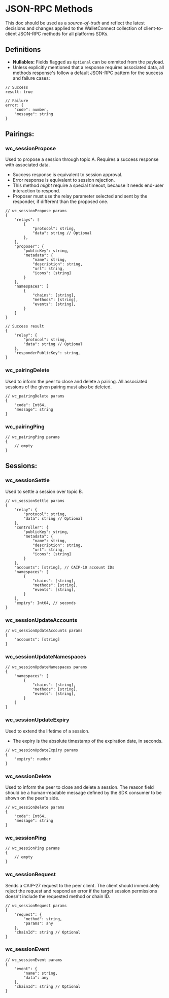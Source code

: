 # JSON-RPC Methods
This doc should be used as a *source-of-truth* and reflect the latest decisions and changes applied to the WalletConnect collection of client-to-client JSON-RPC methods for all platforms SDKs.

## Definitions
- **Nullables:** Fields flagged as `Optional` can be ommited from the payload.
- Unless explicitly mentioned that a response requires associated data, all methods response's follow a default JSON-RPC pattern for the success and failure cases:
```jsonc
// Success
result: true

// Failure
error: {
    "code": number,
    "message": string
}
```

## Pairings:

### wc_sessionPropose
Used to propose a session through topic A. Requires a success response with associated data. 
- Success response is equivalent to session approval.
- Error response is equivalent to session rejection.
- This method *might* require a special timeout, because it needs end-user interaction to respond.
- Proposer must use the relay parameter selected and sent by the responder, if different than the proposed one.
```jsonc
// wc_sessionPropose params
{
    "relays": [
        {
            "protocol": string,
            "data": string // Optional
        },
    ],
    "proposer": {
        "publicKey": string,
        "metadata": {
            "name": string,
            "description": string,
            "url": string,
            "icons": [string]
        }
    },
	"namespaces": [
		{
			"chains": [string],
			"methods": [string],
			"events": [string],
		}
	]
}
```

```jsonc
// Success result
{
    "relay": {
        "protocol": string,
        "data": string // Optional
    },
    "responderPublicKey": string,
}
```

### wc_pairingDelete
Used to inform the peer to close and delete a pairing. All associated sessions of the given pairing must also be deleted.
```jsonc
// wc_pairingDelete params
{
    "code": Int64,
    "message": string
}
```

### wc_pairingPing


```jsonc
// wc_pairingPing params
{
    // empty
}
```


## Sessions:

### wc_sessionSettle
Used to settle a session over topic B.
```jsonc
// wc_sessionSettle params
{
    "relay": {
        "protocol": string,
        "data": string // Optional
    },
    "controller": {
        "publicKey": string,
        "metadata": {
            "name": string,
            "description": string,
            "url": string,
            "icons": [string]
        }
    },
    "accounts": [string], // CAIP-10 account IDs
	"namespaces": [
		{
			"chains": [string],
			"methods": [string],
			"events": [string],
		}
	],
    "expiry": Int64, // seconds
}
```

### wc_sessionUpdateAccounts
```jsonc
// wc_sessionUpdateAccounts params
{
    "accounts": [string]
}
```

### wc_sessionUpdateNamespaces
```jsonc
// wc_sessionUpdateNamespaces params
{
	"namespaces": [
		{
			"chains": [string],
			"methods": [string],
			"events": [string],
		}
	]
}
```


### wc_sessionUpdateExpiry
Used to extend the lifetime of a session.
- The expiry is the absolute timestamp of the expiration date, in seconds.
```jsonc
// wc_sessionUpdateExpiry params
{
    "expiry": number
}
```

### wc_sessionDelete
Used to inform the peer to close and delete a session. The reason field should be a human-readable message defined by the SDK consumer to be shown on the peer's side.
```jsonc
// wc_sessionDelete params
{
    "code": Int64,
    "message": string
}
```

### wc_sessionPing

```jsonc
// wc_sessionPing params
{
    // empty
}
```


### wc_sessionRequest
Sends a CAIP-27 request to the peer client. The client should immediately reject the request and respond an error if the target session permissions doesn't include the requested method or chain ID.
```jsonc
// wc_sessionRequest params
{
    "request": {
        "method": string,
        "params": any
    },
    "chainId": string // Optional
}
```
### wc_sessionEvent
```jsonc
// wc_sessionEvent params
{
    "event": {
        "name": string,
        "data": any
    },
    "chainId": string // Optional
}
```

